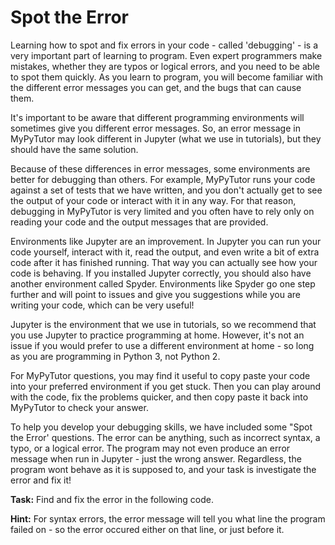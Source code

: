 # Spot the Error

Learning how to spot and fix errors in your code - called 'debugging' - is a very important part of learning to program. Even expert programmers make mistakes, whether they are typos or logical errors, and you need to be able to spot them quickly. As you learn to program, you will become familiar with the different error messages you can get, and the bugs that can cause them. 

It's important to be aware that different programming environments will sometimes give you different error messages. So, an error message in MyPyTutor may look different in Jupyter (what we use in tutorials), but they should have the same solution.

Because of these differences in error messages, some environments are better for debugging than others. For example, MyPyTutor runs your code against a set of tests that we have written, and you don't actually get to see the output of your code or interact with it in any way. For that reason, debugging in MyPyTutor is very limited and you often have to rely only on reading your code and the output messages that are provided.

Environments like Jupyter are an improvement. In Jupyter you can run your code yourself, interact with it, read the output, and even write a bit of extra code after it has finished running. That way you can actually see how your code is behaving. If you installed Jupyter correctly, you should also have another environment called Spyder. Environments like Spyder go one step further and will point to issues and give you suggestions while you are writing your code, which can be very useful!

Jupyter is the environment that we use in tutorials, so we recommend that you use Jupyter to practice programming at home. However, it's not an issue if you would prefer to use a different environment at home - so long as you are programming in Python 3, not Python 2.

For MyPyTutor questions, you may find it useful to copy paste your code into your preferred environment if you get stuck. Then you can play around with the code, fix the problems quicker, and then copy paste it back into MyPyTutor to check your answer. 

To help you develop your debugging skills, we have included some "Spot the Error' questions. The error can be anything, such as incorrect syntax, a typo, or a logical error. The program may not even produce an error message when run in Jupyter - just the wrong answer. Regardless, the program wont behave as it is supposed to, and your task is investigate the error and fix it!

**Task:** Find and fix the error in the following code.

**Hint:** For syntax errors, the error message will tell you what line the program failed on - so the error occured either on that line, or just before it. 
